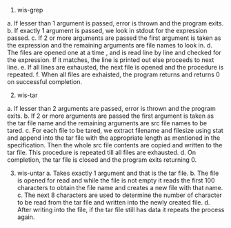 1. wis-grep

a. If lesser than 1 argument is passed, error is thrown and the program exits.
b. If exactly 1 argument is passed, we look in stdout for the expression passed.
c. If 2 or more arguments are passed the first argument is taken as the expression and the remaining arguments are file names to look in.
d. The files are opened one at a time , and is read line by line and checked for the expression. If it matches, the line is printed out else proceeds to next line.
e. If all lines are exhausted, the next file is opened and the procedure is repeated.
f. When all files are exhaisted, the program returns and returns 0 on successful completion.


2. wis-tar

a. If lesser than 2 arguments are passed, error is thrown and the program exits.
b. If 2 or more arguments are passed the first argument is taken as the tar file name and the remaining arguments are src file names to be tared.
c. For each file to be tared, we extract filename and filesize using stat and append into the tar file with the appropriate length as mentioned in the specification. Then the whole src file contents are copied and written to the tar file. This procedure is repeated till all files are exhausted. 
d. On completion, the tar file is closed and the program exits returning 0.


3. wis-untar
a. Takes exactly 1 argument and that is the tar file.
b. The file is opened for read and while the file is not empty it reads the first 100 characters to obtain the file name and creates a new file with that name.
c. The next 8 characters are used to determine the number of character to be read from the tar file and written into the newly created file. 
d. After writing into the file, if the tar file still has data it repeats the process again.


